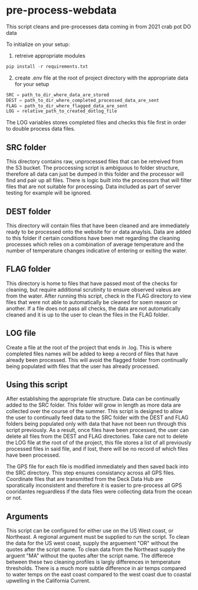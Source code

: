 # pre-process-webdata
This script cleans and pre-processes data coming in from 2021 crab pot DO data

To initialize on your setup:

1. retreive appropriate modules
``` python 
pip install -r requirements.txt
```
2. create .env file at the root of project directory with the appropriate data for your setup
``` python
SRC = path_to_dir_where_data_are_stored
DEST = path_to_dir_where_completed_processed_data_are_sent
FLAG = path_to_dir_where_flagged_data_are_sent
LOG = relative_path_to_created_dotlog_file
```
The LOG variables stores completed files and checks this file first in order to double process data files. 
## SRC folder
This directory contains raw, unprocessed files that can be retreived from the S3 bucket. The proccessing script is ambiguous to folder structure, therefore all data can just be dumped in this folder and the processor will find and pair up all files. There is logic built into the processors that will filter files that are not suitable for processing. Data included as part of server testing for example will be ignored.

## DEST folder
This directory will contain files that have been cleaned and are immediately ready to be processed onto the website for or data anaylsis. Data are added to this folder if certain conditions have been met regarding the cleaning processes which relies on a combination of average temperature and the number of temperature changes indicative of entering or exiting the water.

## FLAG folder
This directory is home to files that have passed most of the checks for cleaning, but require additional scrutinity to ensure observed valeus are from the water. After running this script, check in the FLAG directory to view files that were not able to automatically be cleaned for soem reason or another. If a file does not pass all checks, the data are not automatically cleaned and it is up to the user to clean the files in the FLAG folder. 

## LOG file
Create a file at the root of the project that ends in .log. This is where completed files names will be added to keep a record of files that have already been processed. This will avoid the flagged folder from continually being populated with files that the user has already processed. 
## Using this script
After establishing the appropriate file structure. Data can be continually added to the SRC folder. This folder will grow in length as more data are collected over the course of the summer. This script is designed to allow the user to continually feed data to the SRC folder with the DEST and FLAG folders being populated only with data that have not been run through this script previously. As a result, once files have been processed, the user can delete all files from the DEST and FLAG directories. Take care not to delete the LOG file at the root of of the project, this file stores a list of all previously processed files in said file, and if lost, there will be no record of which files have been processed. 

The GPS file for each file is modified immediately and then saved back into the SRC directory. This step ensures consistancy across all GPS files. Coordinate files that are transmitted from the Deck Data Hub are sporatically inconsistent and therefore it is easier to pre-process all GPS cooridantes reguardless if the data files were collecting data from the ocean or not.

## Arguments
This script can be configured for either use on the US West coast, or Northeast. A regional argument must be supplied to run the script. To clean the data for the US west coast, supply the arguement "OR" without the quotes after the script name. To clean data from the Northeast supply the arguent "MA" without the quotes after the script name. The differece between these two cleaning profiles is largly differences in temperature thresholds. There is a much more subtle difference in air temps compared to water temps on the east coast compared to the west coast due to coastal upwelling in the California Current. 


